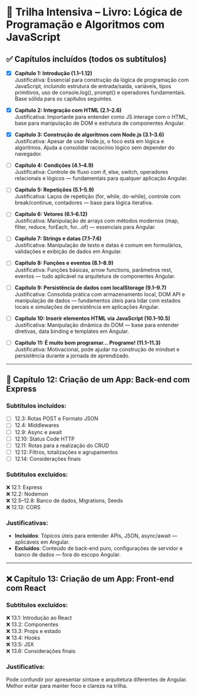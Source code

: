 # 📘 Trilha Intensiva – Livro: Lógica de Programação e Algoritmos com JavaScript

## ✅ Capítulos incluídos (todos os subtítulos)

- [X] **Capítulo 1: Introdução (1.1–1.12)**  
  Justificativa: Essencial para construção da lógica de programação com JavaScript, incluindo estrutura de entrada/saída, variáveis, tipos primitivos, uso de console.log(), prompt() e operadores fundamentais. Base sólida para os capítulos seguintes.

- [X] **Capítulo 2: Integração com HTML (2.1–2.6)**  
  Justificativa: Importante para entender como JS interage com o HTML, base para manipulação de DOM e estrutura de componentes Angular.

- [X] **Capítulo 3: Construção de algoritmos com Node.js (3.1–3.6)**  
  Justificativa: Apesar de usar Node.js, o foco está em lógica e algoritmos. Ajuda a consolidar raciocínio lógico sem depender do navegador.

- [ ] **Capítulo 4: Condições (4.1–4.9)**  
  Justificativa: Controle de fluxo com if, else, switch, operadores relacionais e lógicos — fundamentais para qualquer aplicação Angular.

- [ ] **Capítulo 5: Repetições (5.1–5.9)**  
  Justificativa: Laços de repetição (for, while, do-while), controle com break/continue, contadores — base para lógica iterativa.

- [ ] **Capítulo 6: Vetores (6.1–6.12)**  
  Justificativa: Manipulação de arrays com métodos modernos (map, filter, reduce, forEach, for...of) — essenciais para Angular.

- [ ] **Capítulo 7: Strings e datas (7.1–7.6)**  
  Justificativa: Manipulação de texto e datas é comum em formulários, validações e exibição de dados em Angular.

- [ ] **Capítulo 8: Funções e eventos (8.1–8.9)**  
  Justificativa: Funções básicas, arrow functions, parâmetros rest, eventos — tudo aplicável na arquitetura de componentes Angular.

- [ ] **Capítulo 9: Persistência de dados com localStorage (9.1–9.7)**  
  Justificativa: Consolida prática com armazenamento local, DOM API e manipulação de dados — fundamentos úteis para lidar com estados locais e simulações de persistência em aplicações Angular.

- [ ] **Capítulo 10: Inserir elementos HTML via JavaScript (10.1–10.5)**  
  Justificativa: Manipulação dinâmica do DOM — base para entender diretivas, data binding e templates em Angular.

- [ ] **Capítulo 11: É muito bom programar... Programe! (11.1–11.3)**  
  Justificativa: Motivacional, pode ajudar na construção de mindset e persistência durante a jornada de aprendizado.

---

## 📘 Capítulo 12: Criação de um App: Back-end com Express

### Subtítulos incluídos:
- [ ] 12.3: Rotas POST e Formato JSON  
- [ ] 12.4: Middlewares  
- [ ] 12.9: Async e await  
- [ ] 12.10: Status Code HTTP  
- [ ] 12.11: Rotas para a realização do CRUD  
- [ ] 12.12: Filtros, totalizações e agrupamentos  
- [ ] 12.14: Considerações finais  

### Subtítulos excluídos:
❌ 12.1: Express  
❌ 12.2: Nodemon  
❌ 12.5–12.8: Banco de dados, Migrations, Seeds  
❌ 12.13: CORS  

### Justificativas:
- **Incluídos**: Tópicos úteis para entender APIs, JSON, async/await — aplicáveis em Angular.  
- **Excluídos**: Conteúdo de back-end puro, configurações de servidor e banco de dados — fora do escopo Angular.  

---

## ❌ Capítulo 13: Criação de um App: Front-end com React

### Subtítulos excluídos:
❌ 13.1: Introdução ao React  
❌ 13.2: Componentes  
❌ 13.3: Props e estado  
❌ 13.4: Hooks  
❌ 13.5: JSX  
❌ 13.6: Considerações finais  

### Justificativa:
Pode confundir por apresentar sintaxe e arquitetura diferentes de Angular. Melhor evitar para manter foco e clareza na trilha.
